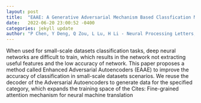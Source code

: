 ```yaml
---
layout: post
title:  "EAAE: A Generative Adversarial Mechanism Based Classfication Method for Small-scale Datasets"
date:   2022-06-20 23:00:52 -0400
categories: jekyll update
author: "P Chen, Y Deng, Q Zou, L Lu, H Li - Neural Processing Letters, 2022"
---
```

When used for small-scale datasets classification tasks, deep neural networks are difficult to train, which results in the network not extracting useful features and the low accuracy of network. This paper proposes a method called Enhanced Adversarial Autoencoders (EAAE) to improve the accuracy of classification in small-scale datasets scenarios. We reuse the decoder of the Adversarial Autoencoders to generate data for the specified category, which expands the training space of the 
Cites: Fine-grained attention mechanism for neural machine translation
